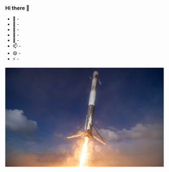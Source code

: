 ### Hi there 👋

<!--
**5dao/5dao** is a ✨ _special_ ✨ repository because its `README.md` (this file) appears on your GitHub profile.

Here are some ideas to get you started:


-->

- 🔭 -
- 🌱 -
- 👯 -
- 🤔 -
- 💬 -
- 📫 -
- 😄 -
- ⚡ -

![image l9](https://github.com/5dao/5dao/blob/master/timg.jpeg)